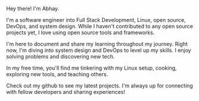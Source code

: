Hey there! I'm Abhay.

I'm a software engineer into Full Stack Development, Linux, open source, DevOps, and system design. While I haven't contributed to any open source projects yet, I love using open source tools and frameworks.

I'm here to document and share my learning throughout my journey.
Right now, I'm diving into system design and DevOps to level up my skills. I enjoy solving problems and discovering new tech.

In my free time, you'll find me tinkering with my Linux setup, cooking, exploring new tools, and teaching others.

Check out my github to see my latest projects. I'm always up for connecting with fellow developers and sharing experiences!